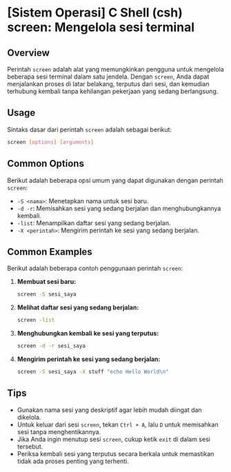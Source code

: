 # [Sistem Operasi] C Shell (csh) screen: Mengelola sesi terminal

## Overview
Perintah `screen` adalah alat yang memungkinkan pengguna untuk mengelola beberapa sesi terminal dalam satu jendela. Dengan `screen`, Anda dapat menjalankan proses di latar belakang, terputus dari sesi, dan kemudian terhubung kembali tanpa kehilangan pekerjaan yang sedang berlangsung.

## Usage
Sintaks dasar dari perintah `screen` adalah sebagai berikut:

```bash
screen [options] [arguments]
```

## Common Options
Berikut adalah beberapa opsi umum yang dapat digunakan dengan perintah `screen`:

- `-S <nama>`: Menetapkan nama untuk sesi baru.
- `-d -r`: Memisahkan sesi yang sedang berjalan dan menghubungkannya kembali.
- `-list`: Menampilkan daftar sesi yang sedang berjalan.
- `-X <perintah>`: Mengirim perintah ke sesi yang sedang berjalan.

## Common Examples
Berikut adalah beberapa contoh penggunaan perintah `screen`:

1. **Membuat sesi baru:**
   ```bash
   screen -S sesi_saya
   ```

2. **Melihat daftar sesi yang sedang berjalan:**
   ```bash
   screen -list
   ```

3. **Menghubungkan kembali ke sesi yang terputus:**
   ```bash
   screen -d -r sesi_saya
   ```

4. **Mengirim perintah ke sesi yang sedang berjalan:**
   ```bash
   screen -S sesi_saya -X stuff "echo Hello World\n"
   ```

## Tips
- Gunakan nama sesi yang deskriptif agar lebih mudah diingat dan dikelola.
- Untuk keluar dari sesi `screen`, tekan `Ctrl + A`, lalu `D` untuk memisahkan sesi tanpa menghentikannya.
- Jika Anda ingin menutup sesi `screen`, cukup ketik `exit` di dalam sesi tersebut.
- Periksa kembali sesi yang terputus secara berkala untuk memastikan tidak ada proses penting yang terhenti.